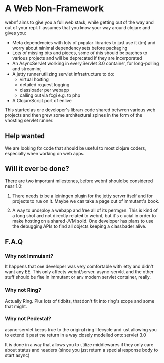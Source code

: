 # A Web Non-Framework

webnf aims to give you a full web stack, while getting out of the way
and out of your repl. It assumes that you know your way around clojure
and gives you:

- Meta dependencies with lots of popular libraries to just use it (tm)
  and worry about minimal dependency sets before packaging
- Lots of missing bits and pieces, some of this should be patches to various projects and will be deprecated if they are incorporated
- An AsyncServlet working in every Servlet 3.0 container, for long-polling and streaming
- A jetty runner utilizing servlet infrastructure to do:
  - virtual hosting
  - detailed request logging
  - classloader per webapp
  - calling out via fcgi e.g. to php
- A ClojureScript port of enlive

This started as one developer's library code shared between various
web projects and then grew some architectural spines in the form of
the vhosting servlet runner.

## Help wanted

We are looking for code that should be useful to most clojure coders,
especially when working on web apps.

## Will it ever be done?

There are two important milestones, before webnf should be considered near 1.0:

1. There needs to be a leiningen plugin for the jetty server itself
   and for projects to run on it. Maybe we can take a page out of
   immutant's book.

2. A way to undeploy a webapp and free all of its permgen. This is
   kind of a long shot and not directly related to webnf, but it's
   crucial in order to make hosting on a shared JVM solid.  One
   developer has plans to use the debugging APIs to find all objects
   keeping a classloader alive.

## F.A.Q

### Why not Immutant?

It happens that one developer was very comfortable with jetty and
didn't want any EE. This only affects webnf/server. async-servlet and
the other stuff should be fine in immutant or any modern servlet
container, really.

### Why not Ring?

Actually Ring. Plus lots of tidbits, that don't fit into ring's scope
and some that might.

### Why not Pedestal?

async-servlet keeps true to the original ring lifecycle and just
allowing you to extend it past the return in a way closely modelled
onto servlet 3.0

It is done in a way that allows you to utilize middlewares if they
only care about status and headers (since you just return a special
response body to start async)

